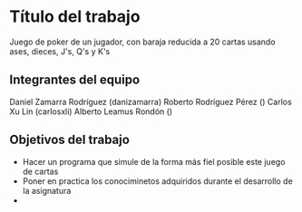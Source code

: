 # Título del trabajo

Juego de poker de un jugador, con baraja reducida a 20 cartas usando ases, dieces, J's, Q's y K's

## Integrantes del equipo

Daniel Zamarra Rodríguez (danizamarra)
Roberto Rodríguez Pérez ()
Carlos Xu Lin (carlosxli)
Alberto Leamus Rondón ()

## Objetivos del trabajo

- Hacer un programa que simule de la forma más fiel posible este juego de cartas
- Poner en practica los conociminetos adquiridos durante el desarrollo de la asignatura
- 

